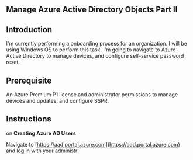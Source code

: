 ## Manage Azure Active Directory Objects Part II

## Introduction

I'm currently performing a onboarding process for an organization. I will be using Windows OS to perform this task. I'm going to navigate to Azure Active Directory to manage devices, and configure self-service password reset.

## Prerequisite

An Azure Premium P1 license and administrator permissions to manage devices and updates, and configure SSPR.

## Instructions
on
**Creating Azure AD Users**

Navigate to [https://aad.portal.azure.com](https://aad.portal.azure.com) and log in with your administr
